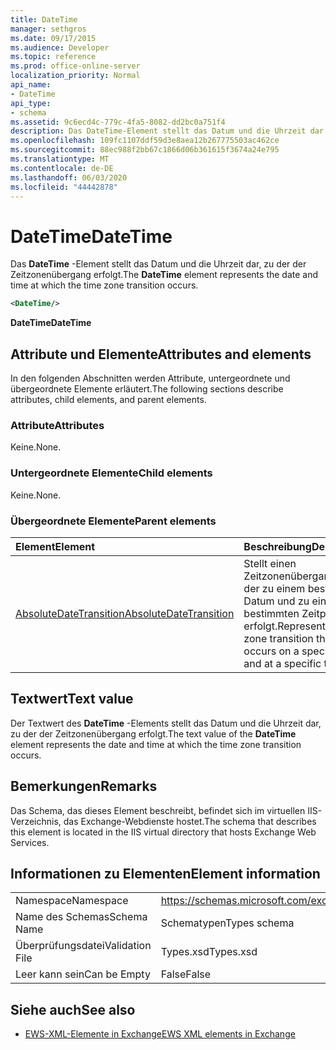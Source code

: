 ```yaml
---
title: DateTime
manager: sethgros
ms.date: 09/17/2015
ms.audience: Developer
ms.topic: reference
ms.prod: office-online-server
localization_priority: Normal
api_name:
- DateTime
api_type:
- schema
ms.assetid: 9c6ecd4c-779c-4fa5-8082-dd2bc0a751f4
description: Das DateTime-Element stellt das Datum und die Uhrzeit dar, zu der der Zeitzonenübergang erfolgt.
ms.openlocfilehash: 109fc1107ddf59d3e8aea12b267775503ac462ce
ms.sourcegitcommit: 88ec988f2bb67c1866d06b361615f3674a24e795
ms.translationtype: MT
ms.contentlocale: de-DE
ms.lasthandoff: 06/03/2020
ms.locfileid: "44442878"
---
```

# <a name="datetime"></a><span data-ttu-id="6b60a-103">DateTime</span><span class="sxs-lookup"><span data-stu-id="6b60a-103">DateTime</span></span>

<span data-ttu-id="6b60a-104">Das **DateTime** -Element stellt das Datum und die Uhrzeit dar, zu der der Zeitzonenübergang erfolgt.</span><span class="sxs-lookup"><span data-stu-id="6b60a-104">The **DateTime** element represents the date and time at which the time zone transition occurs.</span></span> 
  
```xml
<DateTime/>
```

<span data-ttu-id="6b60a-105">**DateTime**</span><span class="sxs-lookup"><span data-stu-id="6b60a-105">**DateTime**</span></span>

## <a name="attributes-and-elements"></a><span data-ttu-id="6b60a-106">Attribute und Elemente</span><span class="sxs-lookup"><span data-stu-id="6b60a-106">Attributes and elements</span></span>

<span data-ttu-id="6b60a-107">In den folgenden Abschnitten werden Attribute, untergeordnete und übergeordnete Elemente erläutert.</span><span class="sxs-lookup"><span data-stu-id="6b60a-107">The following sections describe attributes, child elements, and parent elements.</span></span>
  
### <a name="attributes"></a><span data-ttu-id="6b60a-108">Attribute</span><span class="sxs-lookup"><span data-stu-id="6b60a-108">Attributes</span></span>

<span data-ttu-id="6b60a-109">Keine.</span><span class="sxs-lookup"><span data-stu-id="6b60a-109">None.</span></span>
  
### <a name="child-elements"></a><span data-ttu-id="6b60a-110">Untergeordnete Elemente</span><span class="sxs-lookup"><span data-stu-id="6b60a-110">Child elements</span></span>

<span data-ttu-id="6b60a-111">Keine.</span><span class="sxs-lookup"><span data-stu-id="6b60a-111">None.</span></span>
  
### <a name="parent-elements"></a><span data-ttu-id="6b60a-112">Übergeordnete Elemente</span><span class="sxs-lookup"><span data-stu-id="6b60a-112">Parent elements</span></span>

|<span data-ttu-id="6b60a-113">**Element**</span><span class="sxs-lookup"><span data-stu-id="6b60a-113">**Element**</span></span>|<span data-ttu-id="6b60a-114">**Beschreibung**</span><span class="sxs-lookup"><span data-stu-id="6b60a-114">**Description**</span></span>|
|:-----|:-----|
|[<span data-ttu-id="6b60a-115">AbsoluteDateTransition</span><span class="sxs-lookup"><span data-stu-id="6b60a-115">AbsoluteDateTransition</span></span>](absolutedatetransition.md) <br/> |<span data-ttu-id="6b60a-116">Stellt einen Zeitzonenübergang dar, der zu einem bestimmten Datum und zu einem bestimmten Zeitpunkt erfolgt.</span><span class="sxs-lookup"><span data-stu-id="6b60a-116">Represents a time zone transition that occurs on a specific date and at a specific time.</span></span>  <br/> |
   
## <a name="text-value"></a><span data-ttu-id="6b60a-117">Textwert</span><span class="sxs-lookup"><span data-stu-id="6b60a-117">Text value</span></span>

<span data-ttu-id="6b60a-118">Der Textwert des **DateTime** -Elements stellt das Datum und die Uhrzeit dar, zu der der Zeitzonenübergang erfolgt.</span><span class="sxs-lookup"><span data-stu-id="6b60a-118">The text value of the **DateTime** element represents the date and time at which the time zone transition occurs.</span></span> 
  
## <a name="remarks"></a><span data-ttu-id="6b60a-119">Bemerkungen</span><span class="sxs-lookup"><span data-stu-id="6b60a-119">Remarks</span></span>

<span data-ttu-id="6b60a-120">Das Schema, das dieses Element beschreibt, befindet sich im virtuellen IIS-Verzeichnis, das Exchange-Webdienste hostet.</span><span class="sxs-lookup"><span data-stu-id="6b60a-120">The schema that describes this element is located in the IIS virtual directory that hosts Exchange Web Services.</span></span>
  
## <a name="element-information"></a><span data-ttu-id="6b60a-121">Informationen zu Elementen</span><span class="sxs-lookup"><span data-stu-id="6b60a-121">Element information</span></span>

|||
|:-----|:-----|
|<span data-ttu-id="6b60a-122">Namespace</span><span class="sxs-lookup"><span data-stu-id="6b60a-122">Namespace</span></span>  <br/> |https://schemas.microsoft.com/exchange/services/2006/types  <br/> |
|<span data-ttu-id="6b60a-123">Name des Schemas</span><span class="sxs-lookup"><span data-stu-id="6b60a-123">Schema Name</span></span>  <br/> |<span data-ttu-id="6b60a-124">Schematypen</span><span class="sxs-lookup"><span data-stu-id="6b60a-124">Types schema</span></span>  <br/> |
|<span data-ttu-id="6b60a-125">Überprüfungsdatei</span><span class="sxs-lookup"><span data-stu-id="6b60a-125">Validation File</span></span>  <br/> |<span data-ttu-id="6b60a-126">Types.xsd</span><span class="sxs-lookup"><span data-stu-id="6b60a-126">Types.xsd</span></span>  <br/> |
|<span data-ttu-id="6b60a-127">Leer kann sein</span><span class="sxs-lookup"><span data-stu-id="6b60a-127">Can be Empty</span></span>  <br/> |<span data-ttu-id="6b60a-128">False</span><span class="sxs-lookup"><span data-stu-id="6b60a-128">False</span></span>  <br/> |
   
## <a name="see-also"></a><span data-ttu-id="6b60a-129">Siehe auch</span><span class="sxs-lookup"><span data-stu-id="6b60a-129">See also</span></span>

- [<span data-ttu-id="6b60a-130">EWS-XML-Elemente in Exchange</span><span class="sxs-lookup"><span data-stu-id="6b60a-130">EWS XML elements in Exchange</span></span>](ews-xml-elements-in-exchange.md)

